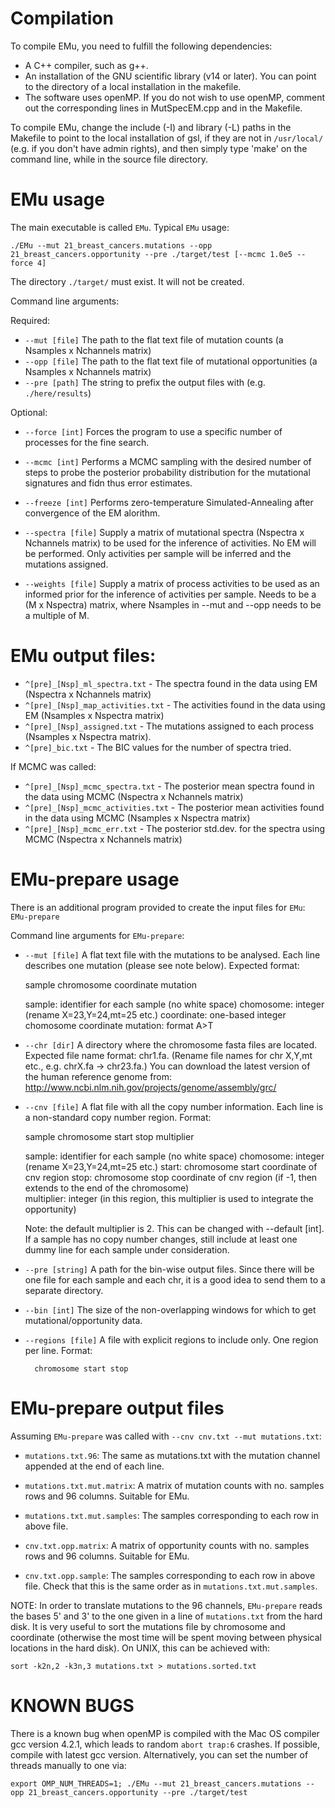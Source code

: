 # Compilation

To compile EMu, you need to fulfill the following dependencies:

* A C++ compiler, such as g++. 
* An installation of the GNU scientific library (v14 or later). You can point to the directory of a local installation in the makefile.
* The software uses openMP. If you do not wish to use openMP, comment out the corresponding lines in MutSpecEM.cpp and in the Makefile.

To compile EMu, change the include (-I) and library (-L) paths in the Makefile to point to the local installation of gsl, if they are not in `/usr/local/` (e.g. if you don't have admin rights), and then simply type 'make' on the command line, while in the source file directory. 

# EMu usage

The main executable is called `EMu`. Typical `EMu` usage:

`./EMu --mut 21_breast_cancers.mutations --opp 21_breast_cancers.opportunity --pre ./target/test [--mcmc 1.0e5 --force 4]`

The directory `./target/` must exist. It will not be created.

Command line arguments: 

Required:
* `--mut [file]`    The path to the flat text file of mutation counts (a Nsamples x Nchannels matrix)
* `--opp [file]`    The path to the flat text file of mutational opportunities (a Nsamples x Nchannels matrix)
* `--pre [path]`    The string to prefix the output files with (e.g. `./here/results`)

Optional:
* `--force [int]`   Forces the program to use a specific number of processes for the fine search.

* `--mcmc [int]`    Performs a MCMC sampling with the desired number of steps to probe the posterior probability 
       		distribution for the mutational signatures and fidn thus error estimates.
* `--freeze [int]`  Performs zero-temperature Simulated-Annealing after convergence of the EM alorithm.

* `--spectra [file]` Supply a matrix of mutational spectra (Nspectra x Nchannels matrix) to be used for the 
	  	 inference of activities.
                 No EM will be performed. Only activities per sample will be inferred and the mutations assigned.

* `--weights [file]` Supply a matrix of process activities to be used as an informed prior for the inference of 
	  	 activities per sample. Needs to be a (M x Nspectra) matrix, where Nsamples in --mut and --opp 
		 needs to be a multiple of M.
                  
# EMu output files:

* `^[pre]_[Nsp]_ml_spectra.txt`      - The spectra found in the data using EM (Nspectra x Nchannels matrix)
* `^[pre]_[Nsp]_map_activities.txt`  - The activities found in the data using EM (Nsamples x Nspectra matrix)
* `^[pre]_[Nsp]_assigned.txt`        - The mutations assigned to each process (Nsamples x Nspectra matrix).
* `^[pre]_bic.txt`                   - The BIC values for the number of spectra tried.

If MCMC was called:
* `^[pre]_[Nsp]_mcmc_spectra.txt`     - The posterior mean spectra found in the data using MCMC (Nspectra x Nchannels matrix)
* `^[pre]_[Nsp]_mcmc_activities.txt`  - The posterior mean activities found in the data using MCMC (Nsamples x Nspectra matrix)
* `^[pre]_[Nsp]_mcmc_err.txt`         - The posterior std.dev. for the spectra using MCMC (Nspectra x Nchannels matrix)


# EMu-prepare usage

There is an additional program provided to create the input files for `EMu`: `EMu-prepare`

Command line arguments for `EMu-prepare`:

* `--mut [file]`   A flat text file with the mutations to be analysed. Each line describes one mutation (please see note below). 
	Expected format:
	 
	sample chromosome coordinate mutation
	
	sample: identifier for each sample (no white space)
	chomosome: integer (rename X=23,Y=24,mt=25 etc.)
	coordinate: one-based integer chomosome coordinate
	mutation: format A>T

* `--chr [dir]`	A directory where the chromosome fasta files are located. Expected file name format: chr1.fa.
	(Rename file names for chr X,Y,mt etc., e.g. chrX.fa -> chr23.fa.)
	You can download the latest version of the human reference genome from:
	http://www.ncbi.nlm.nih.gov/projects/genome/assembly/grc/

* `--cnv [file]` A flat file with all the copy number information. Each line is a non-standard copy number region. Format:

	sample chromosome start stop multiplier
	
	sample: identifier for each sample (no white space)
	chomosome: integer (rename X=23,Y=24,mt=25 etc.)
	start: chromosome start coordinate of cnv region
	stop:  chromosome stop coordinate of cnv region (if -1, then extends to the end of the chromosome)	
	multiplier: integer (in this region, this multiplier is used to integrate the opportunity)

	Note: the default multiplier is 2. This can be changed with --default [int].
	If a sample has no copy number changes, still include at least one dummy line for each sample under consideration.

* `--pre [string]` A path for the bin-wise output files. Since there will be one file for each sample and each chr, 
	it is a good idea to send them to a separate directory.

* `--bin [int]` The size of the non-overlapping windows for which to get mutational/opportunity data.

* `--regions [file]`   A file with explicit regions to include only. One region per line. Format:
	    
	    chromosome start stop

# EMu-prepare output files

Assuming `EMu-prepare` was called with `--cnv cnv.txt --mut mutations.txt`:

* `mutations.txt.96`: The same as mutations.txt with the mutation channel appended at the end of each line.
* `mutations.txt.mut.matrix`: A matrix of mutation counts with no. samples rows and 96 columns. Suitable for EMu.
* `mutations.txt.mut.samples`: The samples corresponding to each row in above file.

* `cnv.txt.opp.matrix`: A matrix of opportunity counts with no. samples rows and 96 columns. Suitable for EMu.
* `cnv.txt.opp.sample`: The samples corresponding to each row in above file. 
		    Check that this is the same order as in `mutations.txt.mut.samples`.

NOTE: In order to translate mutations to the 96 channels, `EMu-prepare` reads the bases 5' and 3' to the one given in a line of `mutations.txt` from the hard disk. It is very useful to sort the mutations file by chromosome and coordinate (otherwise the most time will be spent moving between physical locations in the hard disk). On UNIX, this can be achieved with:

`sort -k2n,2 -k3n,3 mutations.txt > mutations.sorted.txt`

# KNOWN BUGS

There is a known bug when openMP is compiled with the Mac OS compiler gcc version 4.2.1, which leads to random `abort trap:6` crashes. If possible, compile with latest gcc version. Alternatively, you can set the number of threads manually to one via:

`export OMP_NUM_THREADS=1; ./EMu --mut 21_breast_cancers.mutations --opp 21_breast_cancers.opportunity --pre ./target/test`

